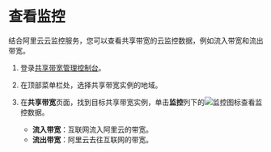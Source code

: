 # 查看监控

结合阿里云云监控服务，您可以查看共享带宽的云监控数据，例如流入带宽和流出带宽。

1.  登录[共享带宽管理控制台](https://vpc.console.aliyun.com/cbwp/cn-hangzhou/cbwps)。

2.  在顶部菜单栏处，选择共享带宽实例的地域。

3.  在**共享带宽**页面，找到目标共享带宽实例，单击**监控**列下的![监控图标](https://static-aliyun-doc.oss-accelerate.aliyuncs.com/assets/img/zh-CN/1468588951/p69826.png)查看监控数据。

    -   **流入带宽**：互联网流入阿里云的带宽。
    -   **流出带宽**：阿里云去往互联网的带宽。

